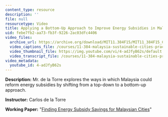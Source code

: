 ```yaml
---
content_type: resource
description: ''
file: null
resourcetype: Video
title: Applying a Bottom-Up Approach to Improve Energy Subsidies in Malaysia
uid: febe7fb2-aa73-fb3f-9226-2ac03dfc4406
video_files:
  archive_url: https://archive.org/download/MIT11.384F15/MIT11_384F15_Carlos_300k.mp4
  video_captions_file: /courses/11-384-malaysia-sustainable-cities-practicum-spring-2018/e0fbbba756795c71a965ab3716a9e912_4-adJfyB62s.vtt
  video_thumbnail_file: https://img.youtube.com/vi/4-adJfyB62s/default.jpg
  video_transcript_file: /courses/11-384-malaysia-sustainable-cities-practicum-spring-2018/180fa78eda0483a088bb74c4260d3695_4-adJfyB62s.pdf
video_metadata:
  youtube_id: 4-adJfyB62s
---
```


**Description:** Mr. de la Torre explores the ways in which Malaysia could reform energy subsidies by shifting from a top-down to a bottom-up approach.

**Instructor:** Carlos de la Torre

**Working Paper:** "[Finding Energy Subsidy Savings for Malaysian Cities](http://malaysiacities.mit.edu/paperDeLaTorre)"